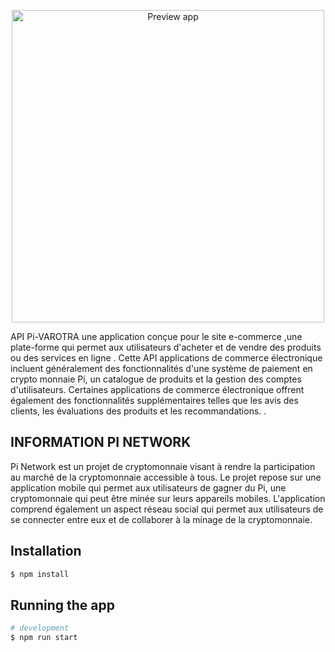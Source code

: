 <p align="center">
  <img src="https://i.ibb.co/4VBBN3P/smartmockups-lbyr46r2.png" width="500" alt="Preview app" />
</p>

[circleci-image]: https://img.shields.io/circleci/build/github/nestjs/nest/master?token=abc123def456
[circleci-url]: https://circleci.com/gh/nestjs/nest

<p>
API Pi-VAROTRA une application conçue pour le site e-commerce ,une plate-forme qui permet aux utilisateurs d'acheter et de vendre des produits ou des services en ligne . Cette API  applications de commerce électronique incluent généralement des fonctionnalités  d'une système de paiement en crypto monnaie Pi, un catalogue de produits et la gestion des comptes d'utilisateurs. Certaines applications de commerce électronique offrent également des fonctionnalités supplémentaires telles que les avis des clients, les évaluations des produits et les recommandations. .</p>
  <!--[![Backers on Open Collective](https://opencollective.com/nest/backers/badge.svg)](https://opencollective.com/nest#backer)
  [![Sponsors on Open Collective](https://opencollective.com/nest/sponsors/badge.svg)](https://opencollective.com/nest#sponsor)-->

## INFORMATION PI NETWORK

Pi Network est un projet de cryptomonnaie visant à rendre la participation au marché de la cryptomonnaie accessible à tous. Le projet repose sur une application mobile qui permet aux utilisateurs de gagner du Pi, une cryptomonnaie qui peut être minée sur leurs appareils mobiles. L'application comprend également un aspect réseau social qui permet aux utilisateurs de se connecter entre eux et de collaborer à la minage de la cryptomonnaie.

## Installation

```bash
$ npm install
```

## Running the app

```bash
# development
$ npm run start

```
